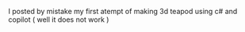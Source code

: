 I posted by mistake my first atempt of making 3d teapod using c# and copilot ( well it does not work )
